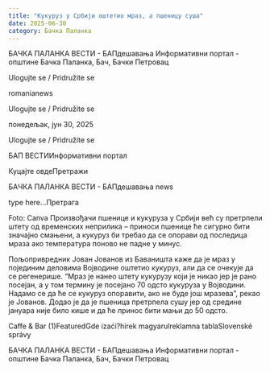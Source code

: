```yaml
---
title: "Кукуруз у Србији оштетио мраз, а пшеницу суша"
date: 2025-06-30
category: Бачка Паланка
---
```


БАЧКА ПАЛАНКА ВЕСТИ - БАПдешавања Информативни портал - општине Бачка Паланка, Бач, Бачки Петровац

Ulogujte se / Pridružite se

romanianews

Ulogujte se / Pridružite se

понедељак, јун 30, 2025

Ulogujte se / Pridružite se

БАП ВЕСТИИнформативни портал

Куцајте овдеПретражи

БАЧКА ПАЛАНКА ВЕСТИ - БАПдешавања news

type here...Претрага

Foto: Canva
            Произвођачи пшенице и кукуруза у Србији већ су претрпели штету од временских неприлика – приноси пшенице ће сигурно бити значајно смањени, а кукуруз би требао да се опорави од последица мраза ако температура поново не падне у минус.

Пољопривредник Јован Јованов из Баваништа каже да је мраз у појединим деловима Војводине оштетио кукуруз, али да се очекује да се регенерише. “Мраз је нанео штету кукурузу који је никао јер је рано посејан, а у том термину је посејано 70 одсто кукуруза у Војводини.
Надамо се да ће се кукуруз опоравити, ако не буде још мразева”, рекао је Јованов. Додао је да је пшеница претрпела сушу јер од средине јануара није било кише и да ће принос бити мањи до 50 одсто.

Caffe & Bar (1)FeaturedGde izaći?hírek magyarulreklamna tablaSlovenské správy

БАЧКА ПАЛАНКА ВЕСТИ - БАПдешавања Информативни портал - општине Бачка Паланка, Бач, Бачки Петровац
